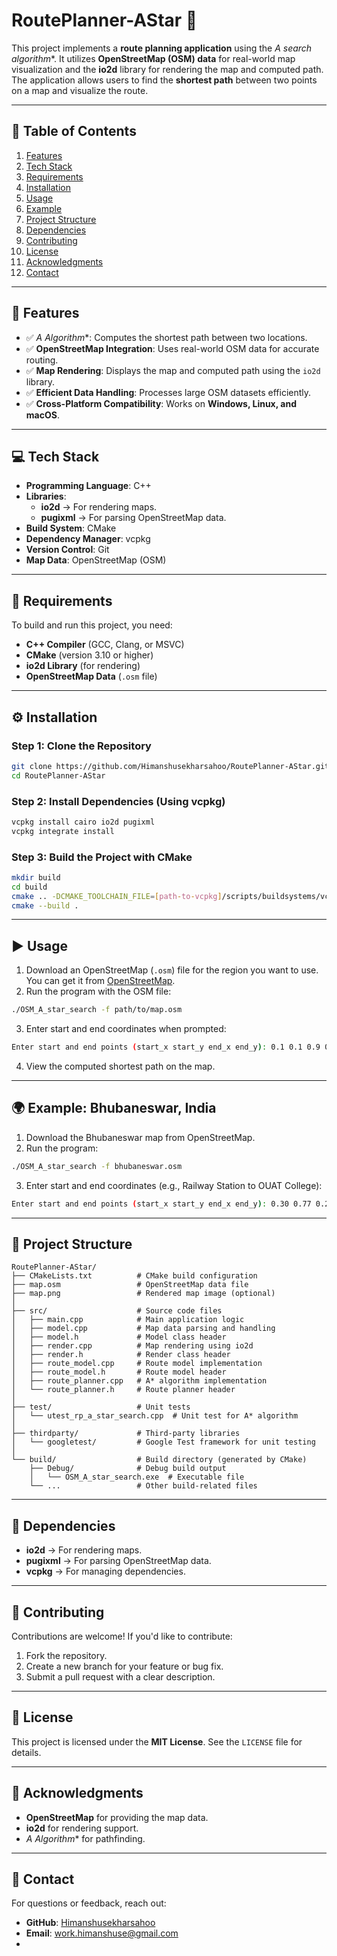 # RoutePlanner-AStar 🚀

This project implements a **route planning application** using the **A* search algorithm**. It utilizes **OpenStreetMap (OSM) data** for real-world map visualization and the **io2d** library for rendering the map and computed path. The application allows users to find the **shortest path** between two points on a map and visualize the route.

---

## 📌 Table of Contents
1. [Features](#-features)
2. [Tech Stack](#-tech-stack)
3. [Requirements](#-requirements)
4. [Installation](#-installation)
5. [Usage](#-usage)
6. [Example](#-example)
7. [Project Structure](#-project-structure)
8. [Dependencies](#-dependencies)
9. [Contributing](#-contributing)
10. [License](#-license)
11. [Acknowledgments](#-acknowledgments)
12. [Contact](#-contact)

---

## 🚀 Features
- ✅ **A* Algorithm**: Computes the shortest path between two locations.
- ✅ **OpenStreetMap Integration**: Uses real-world OSM data for accurate routing.
- ✅ **Map Rendering**: Displays the map and computed path using the `io2d` library.
- ✅ **Efficient Data Handling**: Processes large OSM datasets efficiently.
- ✅ **Cross-Platform Compatibility**: Works on **Windows, Linux, and macOS**.

---

## 💻 Tech Stack
- **Programming Language**: C++
- **Libraries**:
  - **io2d** → For rendering maps.
  - **pugixml** → For parsing OpenStreetMap data.
- **Build System**: CMake
- **Dependency Manager**: vcpkg
- **Version Control**: Git
- **Map Data**: OpenStreetMap (OSM)

---

## 🔧 Requirements
To build and run this project, you need:
- **C++ Compiler** (GCC, Clang, or MSVC)
- **CMake** (version 3.10 or higher)
- **io2d Library** (for rendering)
- **OpenStreetMap Data** (`.osm` file)

---

## ⚙️ Installation

### Step 1: Clone the Repository
```bash
git clone https://github.com/Himanshusekharsahoo/RoutePlanner-AStar.git
cd RoutePlanner-AStar
```

### Step 2: Install Dependencies (Using vcpkg)
```bash
vcpkg install cairo io2d pugixml
vcpkg integrate install
```

### Step 3: Build the Project with CMake
```bash
mkdir build
cd build
cmake .. -DCMAKE_TOOLCHAIN_FILE=[path-to-vcpkg]/scripts/buildsystems/vcpkg.cmake
cmake --build .
```

---

## ▶️ Usage
1. Download an OpenStreetMap (`.osm`) file for the region you want to use. You can get it from [OpenStreetMap](https://www.openstreetmap.org/).
2. Run the program with the OSM file:
```bash
./OSM_A_star_search -f path/to/map.osm
```
3. Enter start and end coordinates when prompted:
```bash
Enter start and end points (start_x start_y end_x end_y): 0.1 0.1 0.9 0.9
```
4. View the computed shortest path on the map.

---

## 🌍 Example: Bhubaneswar, India
1. Download the Bhubaneswar map from OpenStreetMap.
2. Run the program:
```bash
./OSM_A_star_search -f bhubaneswar.osm
```
3. Enter start and end coordinates (e.g., Railway Station to OUAT College):
```bash
Enter start and end points (start_x start_y end_x end_y): 0.30 0.77 0.28 0.59
```

---

## 📂 Project Structure
```
RoutePlanner-AStar/
├── CMakeLists.txt          # CMake build configuration
├── map.osm                 # OpenStreetMap data file
├── map.png                 # Rendered map image (optional)
│
├── src/                    # Source code files
│   ├── main.cpp            # Main application logic
│   ├── model.cpp           # Map data parsing and handling
│   ├── model.h             # Model class header
│   ├── render.cpp          # Map rendering using io2d
│   ├── render.h            # Render class header
│   ├── route_model.cpp     # Route model implementation
│   ├── route_model.h       # Route model header
│   ├── route_planner.cpp   # A* algorithm implementation
│   └── route_planner.h     # Route planner header
│
├── test/                   # Unit tests
│   └── utest_rp_a_star_search.cpp  # Unit test for A* algorithm
│
├── thirdparty/             # Third-party libraries
│   └── googletest/         # Google Test framework for unit testing
│
└── build/                  # Build directory (generated by CMake)
    ├── Debug/              # Debug build output
    │   └── OSM_A_star_search.exe  # Executable file
    └── ...                 # Other build-related files
```

---

## 📝 Dependencies
- **io2d** → For rendering maps.
- **pugixml** → For parsing OpenStreetMap data.
- **vcpkg** → For managing dependencies.

---

## 🤝 Contributing
Contributions are welcome! If you'd like to contribute:
1. Fork the repository.
2. Create a new branch for your feature or bug fix.
3. Submit a pull request with a clear description.

---

## 💌 License
This project is licensed under the **MIT License**. See the `LICENSE` file for details.

---

## 🙏 Acknowledgments
- **OpenStreetMap** for providing the map data.
- **io2d** for rendering support.
- **A* Algorithm** for pathfinding.

---

## 📩 Contact
For questions or feedback, reach out:
- **GitHub**: [Himanshusekharsahoo](https://github.com/Himanshusekharsahoo)
- **Email**: work.himanshuse@gmail.com
- 
